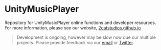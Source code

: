 UnityMusicPlayer
================


Repository for UnityMusicPlayer online functions and developer resources.
For more information, please see our website, [2catstudios.github.io](http://2catstudios.github.io/unitymusicplayer.html)


> Development is ongoing, however may be slow now due our multiple projects.
> Please provide feedback via our [email](mailto:gibsonbethke@gmail.com?subject=UMP%20Feedback) or [Twitter](https://twitter.com/MichaelBethke).
